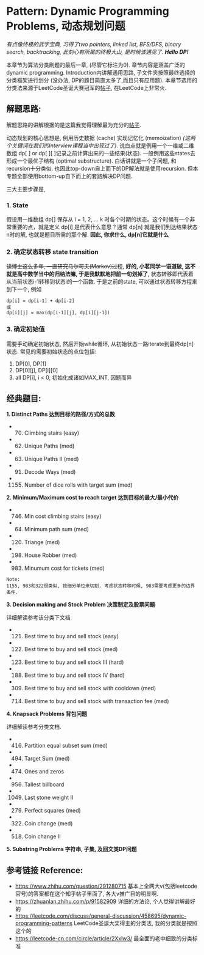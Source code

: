 # Pattern: Dynamic Programming Problems, 动态规划问题
*有点像终极的武学宝典, 习得了two pointers, linked list, BFS/DFS, binary search, backtracking, 此刻心有所属的终极大山, 是时候该遇见了. **Hello DP!***

本章节为算法分类刷题的最后一章, (尽管它标注为0). 章节内容是涵盖广泛的dynamic programming. Introduction内讲解通用思路, 子文件夹按照最终选择的分类框架进行划分 (没办法, DP的题目简直太多了,而且只有应用题). 本章节选用的分类法来源于LeetCode圣诞大赛冠军的[帖子](https://leetcode.com/discuss/general-discussion/458695/dynamic-programming-patterns), 在LeetCode上非常火. 

## **解题思路:**

解题思路的讲解根据的是这篇我觉得理解最为充分的[帖子](https://zhuanlan.zhihu.com/p/91582909).

动态规划的核心思想是, 例用历史数据 (cache) 实现记忆化 (memoization) *(这两个关键词在我们的interview课程当中出现过了)*. 说白点就是例用一个一维或二维数组 dp[ ] or dp[ ][ ]记录之前计算出来的一些结果(状态). 一般例用这些states去形成一个最优子结构 (optimal substructure). 白话讲就是一个子问题, 和recursion十分类似. 也因此top-down自上而下的DP解法就是使用recursion. 但本专题全部使用bottom-up自下而上的套路解决DP问题. 

三大主要步骤是,

### **1. State**
假设用一维数组 dp[] 保存从 i = 1, 2, ... k 时各个时期的状态。这个时候有一个非常重要的点，就是定义 dp[i] 是代表什么意思？通常 dp[n] 就是我们到达结果状态n时的解, 也就是题目所需的那个解. **因此, 你求什么, dp[n]它就是什么**

### **2. 确定状态转移 state transition**
~~读博士这么多年, 一直研究马尔可夫(Markov)过程~~, **好的, 小茗同学一语道破, 这不就是高中数学当中的归纳法嘛, 于是我默默地把前一句划掉了**, 状态转移即代表着从当前状态i-1转移到状态i的一个函数. 于是之前的state, 可以通过状态转移方程来到下一个, 例如
```
dp[i] = dp[i-1] + dp[i-2]
或
dp[i][j] = max(dp[i-1][j], dp[i][j-1])
```

### **3. 确定初始值**
需要手动确定初始状态, 然后开始while循环, 从初始状态一路iterate到最终dp[n]状态. 常见的需要初始状态的点位包括: 

1. DP[0], DP[1]
2. DP[0][j], DP[i][0]
3. all DP[i], i < 0, 初始化成诸如MAX_INT, 因题而异

## **经典题目:**

**1. Distinct Paths 达到目标的路径/方式的总数**

- 70. Climbing stairs (easy)
- 62. Unique Paths (med)
- 63. Unique Paths II (med)
- 91. Decode Ways (med)
- 1155. Number of dice rolls with target sum (med)

**2. Minimum/Maximum cost to reach target 达到目标的最大/最小代价**

- 746. Min cost climbing stairs (easy)
- 64. Minimum path sum (med)
- 120. Triange (med)
- 198. House Robber (med)
- 983. Minumum cost for tickets (med)

```
Note:
1155, 983和322很类似, 按细分单位来切割. 考虑状态转移时候, 983需要考虑更多的边界条件.
```

**3. Decision making and Stock Problem 决策制定及股票问题**

详细解读参考该分类下文档.

- 121. Best time to buy and sell stock (easy)
- 122. Best time to buy and sell stock (med)
- 123. Best time to buy and sell stock III (hard)
- 188. Best time to buy and sell stock IV (hard)
- 309. Best time to buy and sell stock with cooldown (med)
- 714. Best time to buy and sell stock with transaction fee (med)

**4. Knapsack Problems 背包问题**

详细解读参考分类文档.

- 416. Partition equal subset sum (med)
- 494. Target Sum (med)
- 474. Ones and zeros
- 956. Tallest billboard
- 1049. Last stone weight II
- 279. Perfect squares (med)
- 322. Coin change (med)
- 518. Coin change II 

**5. Substring Problems 字符串, 子集, 及回文类DP问题**


## **参考链接 Reference:**

- https://www.zhihu.com/question/291280715 基本上全网大v(包括leetcode官号)的答案都在这个知乎帖子里面了, 各大v推广目的明显啊.
- https://zhuanlan.zhihu.com/p/91582909 详细的方法论, 个人觉得讲解最好的
- https://leetcode.com/discuss/general-discussion/458695/dynamic-programming-patterns LeetCode圣诞大奖得主的分类法, 我的分类就是按照这个的
- https://leetcode-cn.com/circle/article/2Xxlw3/ 最全面的老中细致的分类标准
